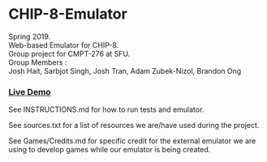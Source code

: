 # CHIP-8-Emulator
Spring 2019.  
Web-based Emulator for CHIP-8.  
Group project for CMPT-276 at SFU.  
Group Members :  
Josh Hait,
Sarbjot Singh,
Josh Tran,
Adam Zubek-Nizol,
Brandon Ong


### [Live Demo](https://adamnizol.github.io/CHIP-8-Emulator/)

See INSTRUCTIONS.md for how to run tests and emulator.

See sources.txt for a list of resources we are/have used during the project.

See Games/Credits.md for specific credit for the external emulator we are using to develop games while our emulator is being created.
